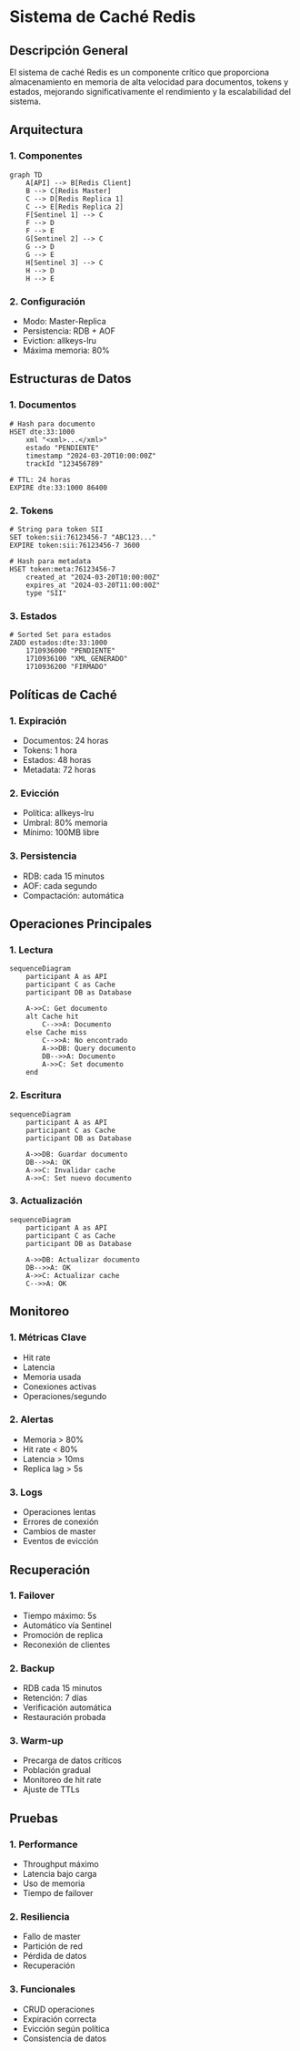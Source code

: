 # Sistema de Caché Redis

## Descripción General
El sistema de caché Redis es un componente crítico que proporciona almacenamiento en memoria de alta velocidad para documentos, tokens y estados, mejorando significativamente el rendimiento y la escalabilidad del sistema.

## Arquitectura

### 1. Componentes
```mermaid
graph TD
    A[API] --> B[Redis Client]
    B --> C[Redis Master]
    C --> D[Redis Replica 1]
    C --> E[Redis Replica 2]
    F[Sentinel 1] --> C
    F --> D
    F --> E
    G[Sentinel 2] --> C
    G --> D
    G --> E
    H[Sentinel 3] --> C
    H --> D
    H --> E
```

### 2. Configuración
- Modo: Master-Replica
- Persistencia: RDB + AOF
- Eviction: allkeys-lru
- Máxima memoria: 80%

## Estructuras de Datos

### 1. Documentos
```redis
# Hash para documento
HSET dte:33:1000 
    xml "<xml>...</xml>"
    estado "PENDIENTE"
    timestamp "2024-03-20T10:00:00Z"
    trackId "123456789"

# TTL: 24 horas
EXPIRE dte:33:1000 86400
```

### 2. Tokens
```redis
# String para token SII
SET token:sii:76123456-7 "ABC123..."
EXPIRE token:sii:76123456-7 3600

# Hash para metadata
HSET token:meta:76123456-7
    created_at "2024-03-20T10:00:00Z"
    expires_at "2024-03-20T11:00:00Z"
    type "SII"
```

### 3. Estados
```redis
# Sorted Set para estados
ZADD estados:dte:33:1000 
    1710936000 "PENDIENTE"
    1710936100 "XML_GENERADO"
    1710936200 "FIRMADO"
```

## Políticas de Caché

### 1. Expiración
- Documentos: 24 horas
- Tokens: 1 hora
- Estados: 48 horas
- Metadata: 72 horas

### 2. Evicción
- Política: allkeys-lru
- Umbral: 80% memoria
- Mínimo: 100MB libre

### 3. Persistencia
- RDB: cada 15 minutos
- AOF: cada segundo
- Compactación: automática

## Operaciones Principales

### 1. Lectura
```mermaid
sequenceDiagram
    participant A as API
    participant C as Cache
    participant DB as Database
    
    A->>C: Get documento
    alt Cache hit
        C-->>A: Documento
    else Cache miss
        C-->>A: No encontrado
        A->>DB: Query documento
        DB-->>A: Documento
        A->>C: Set documento
    end
```

### 2. Escritura
```mermaid
sequenceDiagram
    participant A as API
    participant C as Cache
    participant DB as Database
    
    A->>DB: Guardar documento
    DB-->>A: OK
    A->>C: Invalidar cache
    A->>C: Set nuevo documento
```

### 3. Actualización
```mermaid
sequenceDiagram
    participant A as API
    participant C as Cache
    participant DB as Database
    
    A->>DB: Actualizar documento
    DB-->>A: OK
    A->>C: Actualizar cache
    C-->>A: OK
```

## Monitoreo

### 1. Métricas Clave
- Hit rate
- Latencia
- Memoria usada
- Conexiones activas
- Operaciones/segundo

### 2. Alertas
- Memoria > 80%
- Hit rate < 80%
- Latencia > 10ms
- Replica lag > 5s

### 3. Logs
- Operaciones lentas
- Errores de conexión
- Cambios de master
- Eventos de evicción

## Recuperación

### 1. Failover
- Tiempo máximo: 5s
- Automático vía Sentinel
- Promoción de replica
- Reconexión de clientes

### 2. Backup
- RDB cada 15 minutos
- Retención: 7 días
- Verificación automática
- Restauración probada

### 3. Warm-up
- Precarga de datos críticos
- Población gradual
- Monitoreo de hit rate
- Ajuste de TTLs

## Pruebas

### 1. Performance
- Throughput máximo
- Latencia bajo carga
- Uso de memoria
- Tiempo de failover

### 2. Resiliencia
- Fallo de master
- Partición de red
- Pérdida de datos
- Recuperación

### 3. Funcionales
- CRUD operaciones
- Expiración correcta
- Evicción según política
- Consistencia de datos 